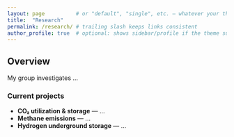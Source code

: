 ```yaml
---
layout: page          # or "default", "single", etc. — whatever your theme uses
title:  "Research"
permalink: /research/ # trailing slash keeps links consistent
author_profile: true  # optional: shows sidebar/profile if the theme supports it
---
```


<!-- Replace everything below with your actual text or Markdown -->

## Overview
My group investigates …

### Current projects
- **CO₂ utilization & storage** — …
- **Methane emissions** — …
- **Hydrogen underground storage** — …
